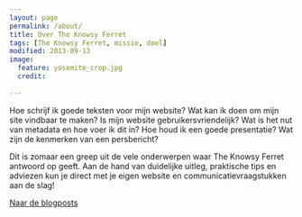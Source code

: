 ```yaml
---
layout: page
permalink: /about/
title: Over The Knowsy Ferret
tags: [The Knowsy Ferret, missie, doel]
modified: 2013-09-13
image:
  feature: yosemite_crop.jpg
  credit: 
  
---
```


Hoe schrijf ik goede teksten voor mijn website? Wat kan ik doen om
mijn site vindbaar te maken? Is mijn website gebruikersvriendelijk? Wat is het nut van metadata en
hoe voer ik dit in? Hoe houd ik een goede presentatie? Wat zijn de
kenmerken van een persbericht?

Dit is zomaar een greep uit de vele onderwerpen waar The Knowsy Ferret antwoord op geeft. Aan de
hand van duidelijke uitleg, praktische tips en adviezen kun je direct
met je eigen website en communicatievraagstukken aan de slag!

<a markdown="0" href="{{ site.url }}/articles" class="btn">Naar
de blogposts</a>

